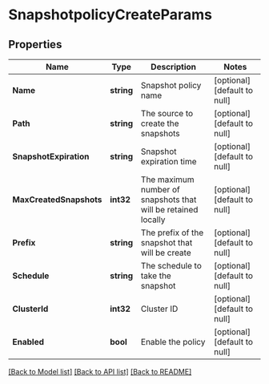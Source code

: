 # SnapshotpolicyCreateParams

## Properties
Name | Type | Description | Notes
------------ | ------------- | ------------- | -------------
**Name** | **string** | Snapshot policy name | [optional] [default to null]
**Path** | **string** | The source to create the snapshots | [optional] [default to null]
**SnapshotExpiration** | **string** | Snapshot expiration time | [optional] [default to null]
**MaxCreatedSnapshots** | **int32** | The maximum number of snapshots that will be retained locally | [optional] [default to null]
**Prefix** | **string** | The prefix of the snapshot that will be create | [optional] [default to null]
**Schedule** | **string** | The schedule to take the snapshot | [optional] [default to null]
**ClusterId** | **int32** | Cluster ID | [optional] [default to null]
**Enabled** | **bool** | Enable the policy | [optional] [default to null]

[[Back to Model list]](../README.md#documentation-for-models) [[Back to API list]](../README.md#documentation-for-api-endpoints) [[Back to README]](../README.md)


